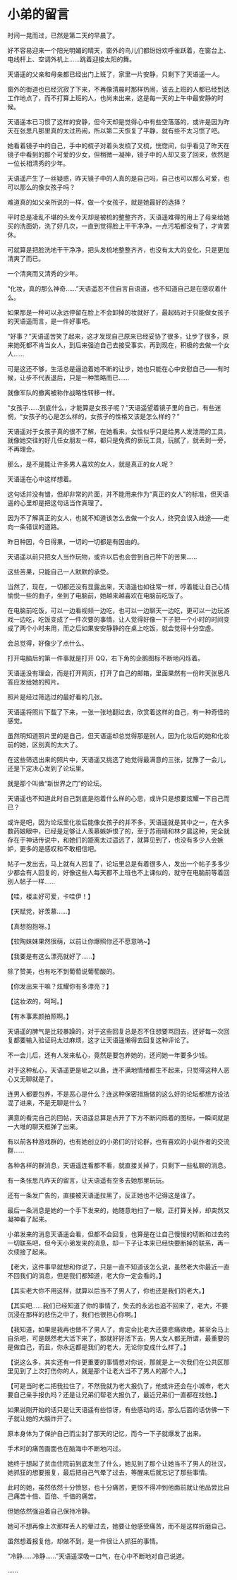 # 小弟的留言

时间一晃而过，已然是第二天的早晨了。

好不容易迎来一个阳光明媚的晴天，窗外的鸟儿们都纷纷欢呼雀跃着，在窗台上、电线杆上、空调外机上……跳着迎接太阳的舞。

天语遥的父亲和母亲都已经出门上班了，家里一片安静，只剩下了天语遥一人。

窗外的街道也已经沉寂了下来，不再像清晨时那样热闹，该去上班的人都已经到达工作地点了，而不打算上班的人，也尚未出来，这是每一天的上午中最安静的时候。

天语遥本已习惯了这样的安静，但今天却是觉得心中有些空落落的，或许是因为昨天在张思凡那里真的太过热闹，所以第二天恢复了平静，就有些不太习惯了吧。

她看着镜子中的自己，手中的梳子对着头发梳了又梳，恍惚间，似乎看见了昨天在镜子中看到的那个可爱的少女，但稍微一凝神，镜子中的人却又变了回来，依然是一位长相清秀的少年。

天语遥产生了一丝疑惑，昨天镜子中的人真的是自己吗，自己也可以那么可爱，也可以那么的像女孩子吗？

难道真的如父亲所说的一样，做一个女孩子，就是她最好的选择？

平时总是凌乱不堪的头发今天却是被梳的整整齐齐，天语遥难得的用上了母亲给她买的洗面奶，洗了好几次，一直到觉得脸上干干净净，一点污垢都没有了，才肯罢休。

可就算是把脸洗地干干净净，把头发梳地整整齐齐，也没有太大的变化，只是更加清爽了而已。

一个清爽而又清秀的少年。

“化妆，真的那么神奇……”天语遥忍不住自言自语道，也不知道自己是在感叹着什么。

如果那是一种可以永远停留在脸上不会卸掉的妆就好了，最起码对于只能做女孩子的天语遥而言，是一件好事吧。

“好事？”天语遥苦笑了起来，这才发现自己原来已经妥协了很多，让步了很多，原来她死都不肯当女人，到后来强迫自己去接受事实，再到现在，积极的去做一个女人……

可是这还不够，生活总是逼迫着她不断的让步，她也只能在心中安慰自己——有时候，让步不代表退后，只是一种策略而已……

就像军队的撤离被称作战略性转移一样。

“女孩子……到底什么，才能算是女孩子呢？”天语遥望着镜子里的自己，有些迷惘，“女孩子的心是怎么样的，女孩子的性格又该是怎么样的？”

天语遥对于女孩子真的很不了解，在她看来，女性似乎只是给男人发泄用的工具，就像她交往的好几任女朋友一样，都只是免费的亵玩工具，玩腻了，就丢到一旁，不再理会。

那么，是不是能让许多男人喜欢的女人，就是真正的女人呢？

天语遥在心中这样想着。

这句话并没有错，但却非常的片面，并不能用来作为“真正的女人”的标准，但天语遥的心里却是把这句话当作真理了。

因为不了解真正的女人，也就不知道该怎么去做一个女人，终究会误入歧途——走向一条错误的道路。

昨日种因，今日得果，一切的一切都是有因由的。

天语遥以前只把女人当作玩物，或许以后也会尝到自己种下的苦果……

这些苦果，只能自己一人默默的承受。

当然了，现在，一切都还没有显露出来，天语遥也如往常一样，哼着能让自己心情愉悦一些的曲子，坐到了电脑前，她越来越喜欢在电脑前吃饭了。

在电脑前吃饭，可以一边看视频一边吃，也可以一边聊天一边吃，更可以一边玩游戏一边吃，吃饭变成了一件次要的事情，让人觉得好像一下子把一个小时的时间变成了两个小时来用，而之后如果安安静静的在桌上吃饭，就会觉得十分空虚。

会总觉得，好像少了点什么。

打开电脑后的第一件事就是打开 QQ，右下角的企鹅图标不断地闪烁着。

天语遥没有理会，而是打开网页，打开了自己的邮箱，里面果然有一份昨天张思凡答应发给她的照片。

照片是经过筛选过的最好看的几张。

天语遥将照片下载了下来，一张一张地翻过去，欣赏着这样的自己，有一种奇怪的感觉。

虽然明知道照片里的是自己，但天语遥却总觉得那是别人，因为化妆后的她和化妆前的她，区别真的太大了。

在这些筛选出来的照片中，天语遥又挑选了她觉得最满意的三张，犹豫了一会儿，还是下定决心发到了论坛里。

就是那个叫做“新世界之门”的论坛。

天语遥也不知道此时自己到底是抱着什么样的心思，或许只是想要炫耀一下自己而已？

或许是吧，因为论坛里化妆后能像女孩子的并不多，天语遥就是其中之一，在大多数药娘眼中，已经是足够让人羡慕嫉妒恨了的，至于苏雨晴和林夕晨这种，完全就存在于神话传说中，和她们的距离太过遥远了，就算见到了，也没有多少人会嫉妒，更多的是感叹和不敢相信吧。

帖子一发出去，马上就有人回复了，论坛里总是有着很多人，发出一个帖子多多少少都会有人回复的，好像这些人每天都不上班也不上课似的，就守在电脑前等着回别人帖子一样……

【哇，楼主好可爱，卡哇伊！】

【天赋党，好羡慕……】

【真想抱抱呀。】

【软陶妹妹果然很萌，以前让你爆照你还不愿意呐~】

【我要是有这么漂亮就好了……】

除了赞美，也有吃不到葡萄说葡萄酸的。

【你发出来干嘛？炫耀你有多漂亮？】

【这妆浓的，呵呵。】

【有本事素颜拍照啊。】

天语遥的脾气是比较暴躁的，对于这些回复总是忍不住想要骂回去，还好每一次回复都要输入验证码太过麻烦，这才让天语遥懒得去回复这种评论了。

不一会儿后，还有人发来私心，竟然是要包养她的，还问她一年要多少钱。

对于这种私心，天语遥更是呲之以鼻，连不满地情绪都生不起来，只觉得这种人恶心又无聊就是了。

连男人都要包养，不是恶心是什么？连这种保密措施做的这么好的论坛都想方设法混了进来，不是无聊是什么？

满意的看完自己的回帖，天语遥总算是点开了下方不断闪烁着的图标，一瞬间就是一大堆的聊天框弹了出来。

有以前各种游戏群的，也有她创立的小弟们的讨论群，也有喜欢的小说作者的交流群……

各种各样的群消息，天语遥连看都不看，就直接关掉了，只剩下一些私聊的消息。

有一条张思凡昨天的留言，让天语遥有空多去她那里玩玩。

还有一条发广告的，直接被天语遥拉黑了，反正她也不记得这是谁了。

最后一条消息是她的一个手下发来的，她随意地扫了一眼，正打算关掉，却突然又凝神看了起来。

小弟发来的消息天语遥会看，但都不会回复，也算是在让自己慢慢的切断和过去的一切联系吧，但今天小弟发来的消息，却一下子让本来已经快要断掉的联系，再一次续接了起来。

【老大，这件事早就想和你说了，只是一直不知道该怎么说，虽然老大你最近一直不回我们的消息，但是我们都知道，老大你一定会看的。】

【其实老大你不用这样，就算以后当不了男人了，你也还是我们的老大。】

【其实吧……我们已经知道了你的事情了，失去的永远也追不回来了，老大，不要沉浸在那样的悲伤之中了，我们也很担心你啊。】

【我知道，如果是我再也做不了男人了，肯定会比老大还要悲痛欲绝，甚至会马上自杀吧，可是既然老大活下来了，那就好好活下去，男人女人都无所谓，最重要的是做自己，而且，你永远都是我们的老大，无论你变成什么样了。】

【说这么多，其实还有一件更重要的事情想对你说，那就是上一次我们在公共区那里见到了上次打伤你的人，就是那个让老大当不了男人的那个人。】

【可是当时老二把我拉住了，不然我就为老大报仇了，他或许还会在小城市，老大要自己亲手报仇吗？还是让兄弟们帮老大报仇了，最近兄弟们一直都在找他。】

如果说刚开始的话只是让天语遥有些惊讶，有些感动的话，那么后面的话仿佛一下子就让她的大脑炸开了。

原本身体为了保护自己而尘封了那天的记忆，而今一下子就爆发了出来。

手术时的痛苦画面也在脑海中不断地闪过。

她终于想起了贫血住院前到底发生了什么，她见到了那个让她当不了男人的壮汉，她抓狂的想要报复，最后把自己气晕了过去，等醒来后就忘记了那些事情。

此时的她，虽然依然十分愤怒，也十分痛苦，更恨不得冲到他面前就让他品尝比自己痛苦十倍、百倍、千倍的痛苦。

但她依然强迫着自己保持冷静。

她可不想再像上次那样丢人的晕过去，她要让他感受痛苦，而不是这样折磨自己。

虽然想着报复他，却做不到，是一件很让人抓狂的事情。

“冷静……冷静……”天语遥深吸一口气，在心中不断地对自己说道。

……
